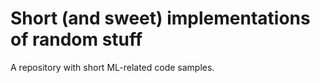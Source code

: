 # Short (and sweet) implementations of random stuff

A repository with short ML-related code samples.
